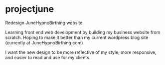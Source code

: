 # projectjune
Redesign JuneHypnoBirthing website

Learning front end web development by building my business website from scratch. Hoping to make 
it better than my current wordpress blog site (currently at JuneHypnoBirthing.com)

I want the new design to be more reflective of my style, more responsive, and easier to read and 
use for my clients.
